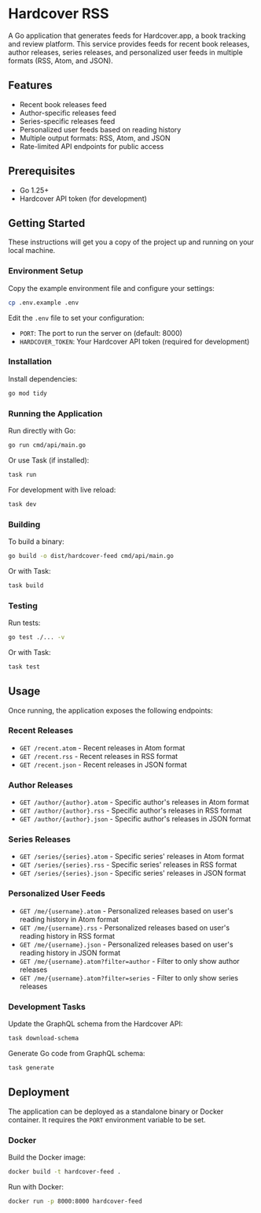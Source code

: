 # Hardcover RSS

A Go application that generates feeds for Hardcover.app, a book tracking and review platform.
This service provides feeds for recent book releases, author releases, series releases, and personalized user feeds in multiple formats (RSS, Atom, and JSON).

## Features

- Recent book releases feed
- Author-specific releases feed
- Series-specific releases feed
- Personalized user feeds based on reading history
- Multiple output formats: RSS, Atom, and JSON
- Rate-limited API endpoints for public access

## Prerequisites

- Go 1.25+
- Hardcover API token (for development)

## Getting Started

These instructions will get you a copy of the project up and running on your local machine.

### Environment Setup

Copy the example environment file and configure your settings:

```bash
cp .env.example .env
```

Edit the `.env` file to set your configuration:
- `PORT`: The port to run the server on (default: 8000)
- `HARDCOVER_TOKEN`: Your Hardcover API token (required for development)

### Installation

Install dependencies:

```bash
go mod tidy
```

### Running the Application

Run directly with Go:

```bash
go run cmd/api/main.go
```

Or use Task (if installed):

```bash
task run
```

For development with live reload:

```bash
task dev
```

### Building

To build a binary:

```bash
go build -o dist/hardcover-feed cmd/api/main.go
```

Or with Task:

```bash
task build
```

### Testing

Run tests:

```bash
go test ./... -v
```

Or with Task:

```bash
task test
```

## Usage

Once running, the application exposes the following endpoints:

### Recent Releases
- `GET /recent.atom` - Recent releases in Atom format
- `GET /recent.rss` - Recent releases in RSS format
- `GET /recent.json` - Recent releases in JSON format

### Author Releases
- `GET /author/{author}.atom` - Specific author's releases in Atom format
- `GET /author/{author}.rss` - Specific author's releases in RSS format
- `GET /author/{author}.json` - Specific author's releases in JSON format

### Series Releases
- `GET /series/{series}.atom` - Specific series' releases in Atom format
- `GET /series/{series}.rss` - Specific series' releases in RSS format
- `GET /series/{series}.json` - Specific series' releases in JSON format

### Personalized User Feeds
- `GET /me/{username}.atom` - Personalized releases based on user's reading history in Atom format
- `GET /me/{username}.rss` - Personalized releases based on user's reading history in RSS format
- `GET /me/{username}.json` - Personalized releases based on user's reading history in JSON format
- `GET /me/{username}.atom?filter=author` - Filter to only show author releases
- `GET /me/{username}.atom?filter=series` - Filter to only show series releases

### Development Tasks

Update the GraphQL schema from the Hardcover API:

```bash
task download-schema
```

Generate Go code from GraphQL schema:

```bash
task generate
```

## Deployment

The application can be deployed as a standalone binary or Docker container. It requires the `PORT` environment variable to be set.

### Docker

Build the Docker image:

```bash
docker build -t hardcover-feed .
```

Run with Docker:

```bash
docker run -p 8000:8000 hardcover-feed
```
